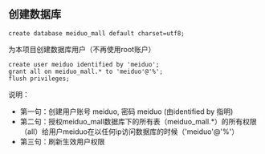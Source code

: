 ## 创建数据库

```
create database meiduo_mall default charset=utf8;
```

为本项目创建数据库用户（不再使用root账户）

```
create user meiduo identified by 'meiduo'; 
grant all on meiduo_mall.* to 'meiduo'@'%'; 
flush privileges;
```

说明：

- 第一句：创建用户账号 meiduo, 密码 meiduo (由identified by 指明)
- 第二句：授权meiduo_mall数据库下的所有表（meiduo_mall.*）的所有权限（all）给用户meiduo在以任何ip访问数据库的时候（'meiduo'@'%'）
- 第三句：刷新生效用户权限